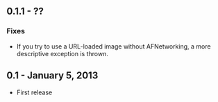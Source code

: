 ## 0.1.1 - ??

### Fixes

- If you try to use a URL-loaded image without AFNetworking, a more descriptive exception is thrown.

## 0.1 - January 5, 2013

- First release